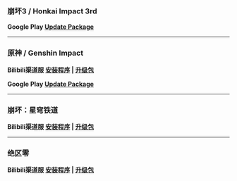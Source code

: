### 崩坏3 / Honkai Impact 3rd
**Google Play
[Update Package](https://hyp-webstatic.hoyoverse.com/hyp-client/ACQazS79kX_1.7.3.261_1_6_cps_bh3_global_ACQazS79kX_6hoyoverse_202504281605_juaPhYLh.zip)**

---

### 原神 / Genshin Impact
**Bilibili渠道服 
[安装程序](https://pkg.biligame.com/games/yuanshen_setup_202504251951/084464/yuanshen_setup_202504251951.exe) | 
[升级包](https://hyp-webstatic.mihoyo.com/hyp-client/umfgRO5gh5_1.7.3.261_14_0_cps_hk4e_cn_umfgRO5gh5_16mihoyo_202504251949_TMwNJvMc.zip)**

**Google Play
[Update Package](https://hyp-webstatic.hoyoverse.com/hyp-client/8fANlj5K7I_1.7.3.261_1_6_cps_hk4e_global_8fANlj5K7I_19hoyoverse_202504281655_UcacbguI.zip)**

---

### 崩坏：星穹铁道
**Bilibili渠道服 
[安装程序](https://pkg.biligame.com/games/StarRail-20250522/247127/StarRail-20250522.exe) | 
[升级包](https://hyp-webstatic.mihoyo.com/hyp-client/6P5gHMNyK3_1.7.3.261_14_0_cps_hkrpg_cn_6P5gHMNyK3_21mihoyo_202504271645_EjAMQhQE.zip)**

---

### 绝区零
**Bilibili渠道服 
[安装程序](https://pkg.biligame.com/games/ZenlessZoneZero_setup_202504281128/872347/ZenlessZoneZero_setup_202504281128.exe) | 
[升级包](https://hyp-webstatic.mihoyo.com/hyp-client/xV0f4r1GT0_1.7.3.261_14_0_cps_nap_cn_xV0f4r1GT0_8mihoyo_202504281126_rnCSekVn.zip)**
